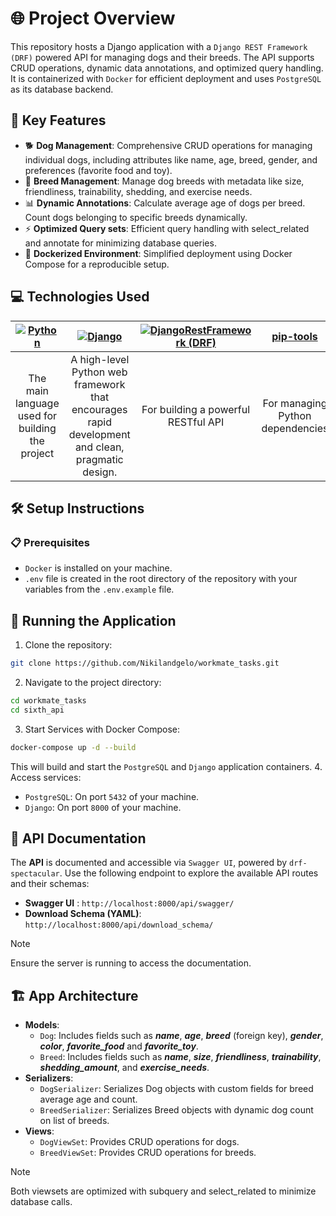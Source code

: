 # 🌐 Project Overview
This repository hosts a Django application with a `Django REST Framework (DRF)` powered API for managing dogs and their breeds. The API supports CRUD
operations, dynamic data annotations, and optimized query handling. It is containerized with `Docker` for efficient deployment and uses `PostgreSQL` as
its database backend.

## 🚀 Key Features
- 🐕 **Dog Management**: Comprehensive CRUD operations for managing individual dogs, including attributes like name, age, breed, gender, and preferences
(favorite food and toy).
- 🐾 **Breed Management**: Manage dog breeds with metadata like size, friendliness, trainability, shedding, and exercise needs.
- 📊 **Dynamic Annotations**: Calculate average age of dogs per breed. Count dogs belonging to specific breeds dynamically.
- ⚡ **Optimized Query sets**: Efficient query handling with select_related and annotate for minimizing database queries.
- 🐳 **Dockerized Environment**: Simplified deployment using Docker Compose for a reproducible setup.

## 💻 Technologies Used
| [![Python](https://img.shields.io/badge/Python-%23242938?style=flat&logo=python&logoColor=%23366994&logoSize=auto&labelColor=%23ffc331)](https://www.python.org/) | [![Django](https://img.shields.io/badge/Django-%23092e20?style=flat&logo=django&logoSize=auto)](https://www.djangoproject.com/) | [![DjangoRestFramework (DRF)](https://img.shields.io/badge/Django%20REST%20Framework%20(DRF)-%237f2d2d?style=flat&logoSize=auto)](https://www.django-rest-framework.org/) | [pip-tools](https://github.com/jazzband/pip-tools) | [![PostgreSQL](https://img.shields.io/badge/PostgreSQL-%23242938?style=flat&logo=postgresql&logoColor=white&logoSize=auto&labelColor=%23336791)](https://www.postgresql.org/) | [![Docker](https://img.shields.io/badge/Docker-%232396ed?style=flat&logo=docker&logoColor=white&logoSize=auto)](https://www.docker.com/) |
|:-----------------------------------------------------------------------------------------------------------------------------------------------------------------:|:-------------------------------------------------------------------------------------------------------------------------------:|:-------------------------------------------------------------------------------------------------------------------------------------------------------------------------:|:--------------------------------------------------:|:-----------------------------------------------------------------------------------------------------------------------------------------------------------------------------:|:----------------------------------------------------------------------------------------------------------------------------------------:|
|                                                          The main language used for building the project                                                          |                A high-level Python web framework that encourages rapid development and clean, pragmatic design.                 |                                                                    For building a powerful RESTful API                                                                    |          For managing Python dependencies          |                                                                    Database for dog and breed data storage                                                                    |                                          Containerizes the application and manages dependencies                                          |

## 🛠️ Setup Instructions
### 📋 Prerequisites
- `Docker` is installed on your machine.
- `.env` file is created in the root directory of the repository with your variables from the `.env.example` file.

## 🚀 Running the Application
1. Clone the repository:
```bash
git clone https://github.com/Nikilandgelo/workmate_tasks.git
```
2. Navigate to the project directory:
```bash
cd workmate_tasks
cd sixth_api
```
3. Start Services with Docker Compose:
```bash
docker-compose up -d --build
```
This will build and start the `PostgreSQL` and `Django` application containers.
4. Access services:
- `PostgreSQL`: On port `5432` of your machine.
- `Django`: On port `8000` of your machine.

## 📖 API Documentation
The **API** is documented and accessible via `Swagger UI`, powered by `drf-spectacular`. Use the following endpoint to explore the available API routes and their schemas:
- **Swagger UI** : `http://localhost:8000/api/swagger/`
- **Download Schema (YAML)**: `http://localhost:8000/api/download_schema/`
> [!NOTE]
> Ensure the server is running to access the documentation.


## 🏗️ App Architecture
- **Models**:
  - `Dog`: Includes fields such as _**name**_, _**age**_, _**breed**_ (foreign key), _**gender**_, _**color**_, _**favorite_food**_ and _**favorite_toy**_. 
  - `Breed`: Includes fields such as **_name_**, **_size_**, **_friendliness_**, **_trainability_**, **_shedding_amount_**, and **_exercise_needs_**. 
- **Serializers**:
  - `DogSerializer`: Serializes Dog objects with custom fields for breed average age and count. 
  - `BreedSerializer`: Serializes Breed objects with dynamic dog count on list of breeds.
- **Views**:
  - `DogViewSet`: Provides CRUD operations for dogs.
  - `BreedViewSet`: Provides CRUD operations for breeds.
> [!NOTE]
> Both viewsets are optimized with subquery and select_related to minimize database calls.
